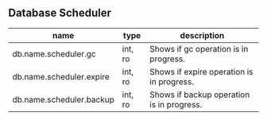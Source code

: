 
Database Scheduler
------------------

| name | type | description  |
|---|---|---|
| db.name.scheduler.gc | int, ro | Shows if gc operation is in progress. |
| db.name.scheduler.expire | int, ro | Shows if expire operation is in progress. |
| db.name.scheduler.backup | int, ro | Shows if backup operation is in progress. |
